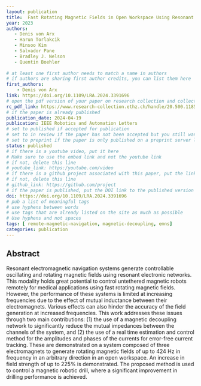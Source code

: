 ```yaml
---
layout: publication
title:  Fast Rotating Magnetic Fields in Open Workspace Using Resonant Magnetic Actuation Systems With Magnetic Decoupling
year: 2023 
authors: 
   - Denis von Arx
   - Harun Torlakcik
   - Minsoo Kim
   - Salvador Pane
   - Bradley J. Nelson
   - Quentin Boehler
   
# at least one first author needs to match a name in authors
# if authors are sharing first author credits, you can list them here
first_authors: 
    - Denis von Arx
link: https://doi.org/10.1109/LRA.2024.3391696
# open the pdf version of your paper on research collection and collect the link there
rc_pdf_link: https://www.research-collection.ethz.ch/handle/20.500.11850/669729
# if the paper is already published
publication_date: 2024-04-19
publication: IEEE Robotics and Automation Letters 
# set to published if accepted for publication
# set to in review if the paper has not been accepted but you still want a web presence for it
# set to preprint if the paper is only published on a preprint server like arxiv
status: published
# if there is a youtube video, put it here
# Make sure to use the embed link and not the youtube link
# if not, delete this line
# youtube_link: https:/youtube.com/video
# if there is a github project associated with this paper, put the link here
# if not, delete this line
# github_link: https://github.com/project
# if the paper is published, put the DOI link to the published version
doi: https://doi.org/10.1109/LRA.2024.3391696
# pub a list of meaningful tags
# use hyphens between words
# use tags that are already listed on the site as much as possible
# Use hyphens and not spaces
tags: [ remote-magnetic-navigation, magnetic-decoupling, emns]
categories: publication
---
```



## Abstract ##
Resonant electromagnetic navigation systems generate controllable oscillating and rotating magnetic fields using resonant electronic networks. This modality holds great potential to control untethered magnetic robots remotely for medical applications using fast rotating magnetic fields. However, the performance of these systems is limited at increasing frequencies due to the effect of mutual inductance between their electromagnets. Various effects can also hinder the accuracy of the field generation at increased frequencies. This work addresses these issues through two main contributions: (1) the use of a magnetic decoupling network to significantly reduce the mutual impedances between the channels of the system, and (2) the use of a real time estimation and control method for the amplitudes and phases of the currents for error-free current tracking. These are demonstrated on a system composed of three electromagnets to generate rotating magnetic fields of up to 424 Hz in frequency in an arbitrary direction in an open workspace. An increase in field strength of up to 225% is demonstrated. The proposed method is used to control a magnetic robotic drill, where a significant improvement in drilling performance is achieved.

